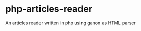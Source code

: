 php-articles-reader
===================

An articles reader written in php using ganon as HTML parser
